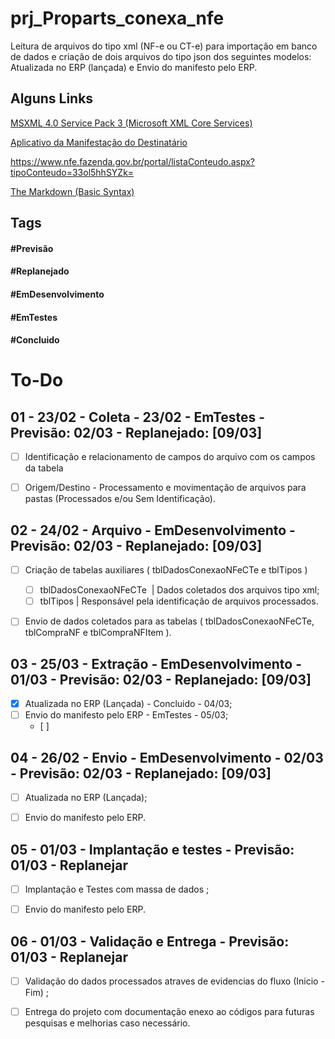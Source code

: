 # prj_Proparts_conexa_nfe

Leitura de arquivos do tipo xml (NF-e ou CT-e) para importação em banco de dados e criação de dois arquivos do tipo json dos seguintes modelos: Atualizada no ERP (lançada) e Envio do manifesto pelo ERP.


## Alguns Links
[MSXML 4.0 Service Pack 3 (Microsoft XML Core Services)](https://www.microsoft.com/en-us/download/details.aspx?id=15697)

[Aplicativo da Manifestação do Destinatário](http://www.mdehom.fazenda.sp.gov.br/docs/manual.pdf)

https://www.nfe.fazenda.gov.br/portal/listaConteudo.aspx?tipoConteudo=33ol5hhSYZk=

[The Markdown (Basic Syntax)](https://www.markdownguide.org/basic-syntax/)


## Tags

#### #Previsão
#### #Replanejado
#### #EmDesenvolvimento
#### #EmTestes
#### #Concluido




# To-Do

## 01 - 23/02 - Coleta - 23/02 - EmTestes - Previsão: 02/03 - Replanejado: [09/03]

- [ ] Identificação e relacionamento de campos do arquivo com os campos da tabela
- [ ] Origem/Destino - Processamento e movimentação de arquivos para pastas (Processados e/ou Sem Identificação).


## 02 - 24/02 - Arquivo - EmDesenvolvimento - Previsão: 02/03 - Replanejado: [09/03]

- [ ] Criação de tabelas auxiliares ( tblDadosConexaoNFeCTe e tblTipos )
	- [ ] tblDadosConexaoNFeCTe  | Dados coletados dos arquivos tipo xml;
	- [ ] tblTipos | Responsável pela identificação de arquivos processados.
	      
- [ ] Envio de dados coletados para as tabelas ( tblDadosConexaoNFeCTe, tblCompraNF e tblCompraNFItem ).


## 03 - 25/03 - Extração - EmDesenvolvimento - 01/03 - Previsão: 02/03 - Replanejado: [09/03]

- [X] Atualizada no ERP (Lançada) - Concluido - 04/03;
- [ ] Envio do manifesto pelo ERP - EmTestes - 05/03;
	- [ ] 


## 04 - 26/02 - Envio - EmDesenvolvimento - 02/03 - Previsão: 02/03 - Replanejado: [09/03]

- [ ] Atualizada no ERP (Lançada);
- [ ] Envio do manifesto pelo ERP.


## 05 - 01/03 - Implantação e testes - Previsão: 01/03 - Replanejar

- [ ] Implantação e Testes com massa de dados ;
- [ ] Envio do manifesto pelo ERP.


## 06 - 01/03 - Validação e Entrega - Previsão: 01/03 - Replanejar

- [ ] Validação do dados processados atraves de evidencias do fluxo (Inicio - Fim) ;
- [ ] Entrega do projeto com documentação enexo ao códigos para futuras pesquisas e melhorias caso necessário.

